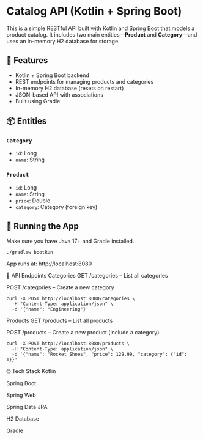 # Catalog API (Kotlin + Spring Boot)

This is a simple RESTful API built with Kotlin and Spring Boot that models a product catalog. It includes two main entities—**Product** and **Category**—and uses an in-memory H2 database for storage.

## 🚀 Features

- Kotlin + Spring Boot backend
- REST endpoints for managing products and categories
- In-memory H2 database (resets on restart)
- JSON-based API with associations
- Built using Gradle

## 📦 Entities

### `Category`
- `id`: Long
- `name`: String

### `Product`
- `id`: Long
- `name`: String
- `price`: Double
- `category`: Category (foreign key)

## 🔧 Running the App

Make sure you have Java 17+ and Gradle installed.
```
./gradlew bootRun
```

App runs at: http://localhost:8080

🔌 API Endpoints
Categories
GET /categories – List all categories

POST /categories – Create a new category
```
curl -X POST http://localhost:8080/categories \
  -H "Content-Type: application/json" \
  -d '{"name": "Engineering"}'
```
Products
GET /products – List all products

POST /products – Create a new product (include a category)
```
curl -X POST http://localhost:8080/products \
  -H "Content-Type: application/json" \
  -d '{"name": "Rocket Shoes", "price": 129.99, "category": {"id": 1}}'
```
🤓 Tech Stack
Kotlin

Spring Boot

Spring Web

Spring Data JPA

H2 Database

Gradle

